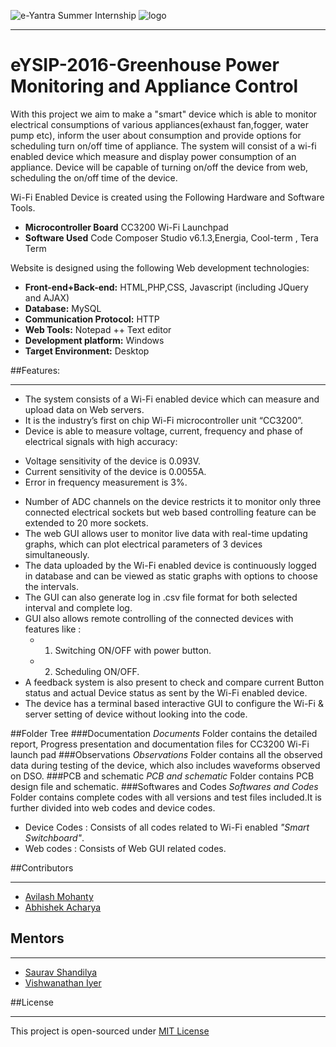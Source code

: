 
![e-Yantra Summer Internship](http://www.e-yantra.org/img/EyantraLogoLarge.png)
![logo](https://www.civil.iitb.ac.in/~eldho/user/image/iitlogo-small.png)

***
# eYSIP-2016-Greenhouse Power Monitoring and Appliance Control

With this project we aim to make a "smart" device which is able to monitor electrical consumptions of various appliances(exhaust fan,fogger, water pump etc), inform the user about consumption and provide options for scheduling turn on/off time of appliance. The system will consist of a wi-fi enabled device which measure and display power consumption of an appliance. Device will be capable of turning on/off the device from web, scheduling the on/off time of the device. 

Wi-Fi Enabled Device is created using the Following Hardware and Software Tools.
* **Microcontroller Board** CC3200 Wi-Fi Launchpad
* **Software Used**  Code Composer Studio v6.1.3,Energia, Cool-term , Tera Term

Website is designed using the following Web development technologies:
* **Front-end+Back-end:**  HTML,PHP,CSS, Javascript (including JQuery and AJAX)
* **Database:** MySQL
* **Communication Protocol:** HTTP
* **Web Tools:** Notepad ++ Text editor
* **Development platform:** Windows
* **Target Environment:** Desktop

##Features:
*** 
* The system consists of a Wi-Fi enabled device which can measure and upload data on Web servers.
* It is the industry’s first on chip Wi-Fi microcontroller unit “CC3200”.
* Device is able to measure voltage, current, frequency and phase of electrical signals with high accuracy: 
 + Voltage sensitivity of the device is 0.093V.
 + Current sensitivity of the device is 0.0055A.
 + Error in frequency measurement is 3%.
* Number of ADC channels on the device restricts it to monitor only three connected electrical sockets but web based controlling feature can be extended to 20 more sockets.
* The web GUI allows user to monitor live data with real-time updating graphs, which can plot electrical parameters of 3 devices simultaneously.
* The data uploaded by the Wi-Fi enabled device is continuously logged in database and can be viewed as static graphs with options to choose the intervals.
* The GUI can also generate log in .csv file format for both selected interval and complete log.
* GUI also allows remote controlling of the connected devices with features like : 
  + 1.	Switching ON/OFF with power button.
  + 2.	Scheduling ON/OFF.
* A feedback system is also present to check and compare current Button status and actual Device status as sent by the Wi-Fi enabled device.
* The device has a terminal based interactive GUI to configure the Wi-Fi & server setting of device without looking into the code.

##Folder Tree
###Documentation
 *Documents* Folder contains the detailed report, Progress presentation and documentation files for CC3200 Wi-Fi launch pad
###Observations
 *Observations* Folder contains all the observed data during testing of the device, which also includes waveforms observed on DSO.
###PCB and schematic
 *PCB and schematic* Folder contains PCB design file and schematic.
###Softwares and Codes
 *Softwares and Codes* Folder contains complete codes with all versions and test files included.It is further divided into web codes  and device codes.
   * Device Codes : Consists of all codes related to Wi-Fi enabled *"Smart Switchboard"*.
   * Web codes : Consists of Web GUI related codes.

##Contributors
***
  * [Avilash Mohanty](https://github.com/Avilashm)
  * [Abhishek Acharya](https://github.com/abhi11796acharya)
  
## Mentors
***
  * [Saurav Shandilya](https://github.com/sauravshandilya)
  * [Vishwanathan Iyer](https://github.com/vishwanathan-iyer)



##License
***
This project is open-sourced under [MIT License](http://opensource.org/licenses/MIT)
